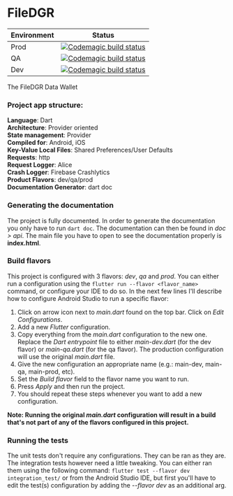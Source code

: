 # FileDGR

| Environment | Status |
|---|---|
| Prod | [![Codemagic build status](https://api.codemagic.io/apps/6422ed8975bc9acc439995f7/android-prod-workflow/status_badge.svg)](https://codemagic.io/apps/6422ed8975bc9acc439995f7/android-prod-worflow/latest_build) |
| QA | [![Codemagic build status](https://api.codemagic.io/apps/6422ed8975bc9acc439995f7/android-qa-workflow/status_badge.svg)](https://codemagic.io/apps/6422ed8975bc9acc439995f7/android-qa-worflow/latest_build) |
| Dev | [![Codemagic build status](https://api.codemagic.io/apps/6422ed8975bc9acc439995f7/android-dev-workflow/status_badge.svg)](https://codemagic.io/apps/6422ed8975bc9acc439995f7/android-dev-worflow/latest_build) |


The FileDGR Data Wallet


### Project app structure:

**Language**: Dart <br>
**Architecture**: Provider oriented<br>
**State management**: Provider<br>
**Compiled for**: Android, iOS<br>
**Key-Value Local Files**: Shared Preferences/User Defaults <br>
**Requests**: http <br>
**Request Logger**: Alice <br>
**Crash Logger**: Firebase Crashlytics <br>
**Product Flavors**: dev/qa/prod <br>
**Documentation Generator**: dart doc


### Generating the documentation

The project is fully documented. In order to generate the documentation you only have to run ``dart doc``. The documentation can then be found in *doc > api*. The main file you have to open to see the documentation properly is **index.html**.


### Build flavors

This project is configured with 3 flavors: *dev*, *qa* and *prod*.
You can either run a configuration using the ```flutter run --flavor <flavor_name>``` command, or configure your IDE to do so. In the next few lines I'll describe how to configure Android Studio to run a specific flavor:

1. Click on arrow icon next to *main.dart* found on the top bar. Click on *Edit Configurations*.
2. Add a new *Flutter* configuration.
3. Copy everything from the *main.dart* configuration to the new one. Replace the *Dart entrypoint* file to either *main-dev.dart* (for the dev flavor) or *main-qa.dart* (for the qa flavor). The production configuration will use the original *main.dart* file.
4. Give the new configuration an appropriate name (e.g.: main-dev, main-qa, main-prod, etc).
5. Set the *Build flavor* field to the flavor name you want to run.
6. Press *Apply* and then run the project.
7. You should repeat these steps whenever you want to add a new configuration.

**Note: Running the original *main.dart* configuration will result in a build that's not part of any of the flavors configured in this project.**


### Running the tests

The unit tests don't require any configurations. They can be ran as they are.
The integration tests however need a little tweaking. You can either ran them using the following command: ```flutter test --flavor dev integration_test/``` or from the Android Studio IDE, but first you'll have to edit the test(s) configuration by adding the *--flavor dev* as an additional arg.